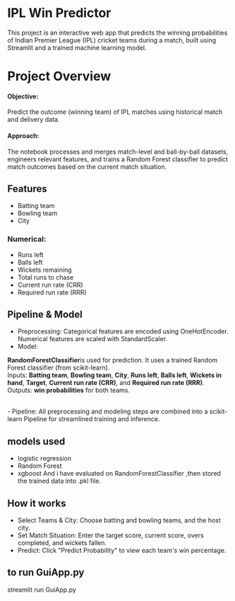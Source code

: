 # IPL Win Predictor

This project is an interactive web app that predicts the winning probabilities of Indian Premier League (IPL) cricket teams during a match, built using Streamlit and a trained machine learning model.

# Project Overview

<h4>Objective:</h4>
Predict the outcome (winning team) of IPL matches using historical match and delivery data.<br>
<h4>Approach:</h4>
The notebook processes and merges match-level and ball-by-ball datasets, engineers relevant features, and trains a Random Forest classifier to predict match outcomes based on the current match situation.

## Features

<ul>
  <li>Batting team</li>
  <li>Bowling team</li>
  <li>City</li>
</ul>

<h3>Numerical:</h3>
<ul>
  <li>Runs left</li>
  <li>Balls left</li>
  <li>Wickets remaining</li>
  <li>Total runs to chase</li>
  <li>Current run rate (CRR)</li>
  <li>Required run rate (RRR)</li>
</ul>

## Pipeline & Model

- Preprocessing:
Categorical features are encoded using OneHotEncoder.
Numerical features are scaled with StandardScaler.<br>
- Model:
<p><strong>RandomForestClassifier</strong>is used for prediction. It uses a trained Random Forest classifier (from scikit-learn).<br>
Inputs: <strong>Batting team</strong>, <strong>Bowling team</strong>, <strong>City</strong>, <strong>Runs left</strong>, <strong>Balls left</strong>, <strong>Wickets in hand</strong>, <strong>Target</strong>, <strong>Current run rate (CRR)</strong>, and <strong>Required run rate (RRR)</strong>.<br>
Outputs: <strong>win probabilities</strong> for both teams.
</p>
<br>
- Pipeline:
All preprocessing and modeling steps are combined into a scikit-learn Pipeline for streamlined training and inference.

## models used
- logistic regression
- Random Forest
- xgboost
And i have evaluated on RandomForestClassifier ,then stored the trained data into .pkl file.
## How it works

- Select Teams & City: Choose batting and bowling teams, and the host city.
- Set Match Situation: Enter the target score, current score, overs completed, and wickets fallen.
- Predict: Click "Predict Probability" to view each team's win percentage.

## to run GuiApp.py
streamlit run GuiApp.py